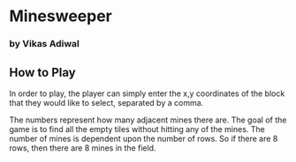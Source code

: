 # Minesweeper
### by Vikas Adiwal

## How to Play
In order to play, the player can simply enter the x,y coordinates of the block that they would like to select, 
separated by a comma.

The numbers represent how many adjacent mines there are. The goal of the game is to find all the empty
tiles without hitting any of the mines. The number of mines is dependent upon the number of rows. 
So if there are 8 rows, then there are 8 mines in the field.

